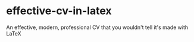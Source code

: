 # effective-cv-in-latex
An effective, modern, professional CV that you wouldn't tell it's made with LaTeX
